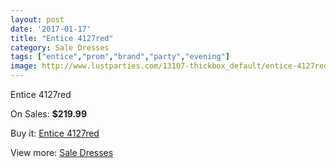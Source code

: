```yaml
---
layout: post
date: '2017-01-17'
title: "Entice 4127red"
category: Sale Dresses
tags: ["entice","prom","brand","party","evening"]
image: http://www.lustparties.com/13107-thickbox_default/entice-4127red.jpg
---
```

Entice 4127red

On Sales: **$219.99**
<a href="https://www.lustparties.com/en/sale-dresses/4988-entice-4127red.html"><amp-img layout="responsive" width="600" height="600" src="//www.lustparties.com/13107-thickbox_default/entice-4127red.jpg" alt="Entice 4127red 0" /></a>

Buy it: [Entice 4127red](https://www.lustparties.com/en/sale-dresses/4988-entice-4127red.html "Entice 4127red")

View more: [Sale Dresses](https://www.lustparties.com/en/30-sale-dresses "Sale Dresses")